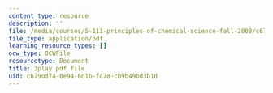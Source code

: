 ```yaml
---
content_type: resource
description: ''
file: /media/courses/5-111-principles-of-chemical-science-fall-2008/c6790d740e946d1bf478cb9b49bd3b1d_llaa-iEYDLI.pdf
file_type: application/pdf
learning_resource_types: []
ocw_type: OCWFile
resourcetype: Document
title: 3play pdf file
uid: c6790d74-0e94-6d1b-f478-cb9b49bd3b1d
---
```

